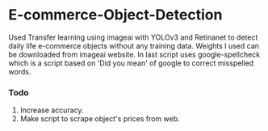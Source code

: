 # E-commerce-Object-Detection

Used Transfer learning using imageai with YOLOv3 and Retinanet to detect daily life e-commerce objects without any training data.
Weights I used can be downloaded from imageai website.
In last script uses google-spellcheck which is a script based on 'Did you mean' of google to correct misspelled words.

### Todo
1. Increase accuracy.
2. Make script to scrape object's prices from web.
